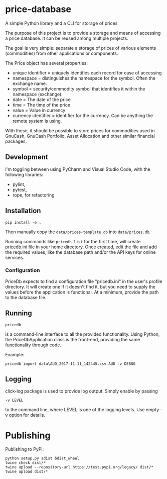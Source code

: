 # price-database

A simple Python library and a CLI for storage of prices

The purpose of this project is to provide a storage and means of accessing a price database. It can be reused among multiple projects.

The goal is very simple: separate a storage of prices of various elements (commodities) from other applications or components.

The Price object has several properties:

- unique identifier = uniquely identifies each record for ease of accessing
- namespace = distinguishes the namespace for the symbol. Often the exchange name.
- symbol = security/commodity symbol that identifies it within the namespace (exchange).
- date = The date of the price
- time = The time of the price
- value = Value in currency
- currency identifier = identifier for the currency. Can be anything the remote system is using.

With these, it should be possible to store prices for commodities used in GnuCash, GnuCash Portfolio, Asset Allocation and other similar financial packages.

## Development

I'm toggling between using PyCharm and Visual Studio Code, with the following libraries:

- pylint,
- pytest,
- rope, for refactoring

## Installation

`pip install -e .`

Then manually copy the `data/prices-template.db` into `data/prices.db`.

Running commands like `pricedb list` for the first time, will create pricedb.ini file in your home directory. Once created, edit the file and add the required values, like the database path and/or the API keys for online services.

### Configuration

PriceDb expects to find a configuration file "pricedb.ini" in the user's profile directory. It will create one if it doesn't find it, but you need to supply the values before the application is functional.
At a minimum, provide the path to the database file.

## Running

`pricedb`

is a command-line interface to all the provided functionality.
Using Python, the PriceDbApplication class is the front-end, providing the same functionality through code.

Example:

`pricedb import data\AUD_2017-11-11_142445.csv AUD -v DEBUG`

## Logging

click-log package is used to provide log output. Simply enable by passing

`-v LEVEL`

to the command line, where LEVEL is one of the logging levels. Use empty -v option for details.

# Publishing

Publishing to PyPi:

```
python setup.py sdist bdist_wheel
twine check dist/*
twine upload --repository-url https://test.pypi.org/legacy/ dist/*
twine upload dist/*
```
